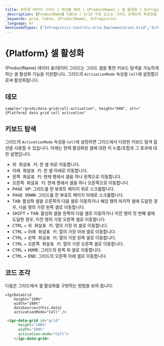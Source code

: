 ```yaml
---
title: 반응형 데이터 그리드 | 테이블 제어 | {ProductName} | 셀 활성화 | Infragistics
_description: {ProductName} Table / Grid 구성 요소는 그리드 도메인의 복잡성을 관리 가능한 API로 단순화하여 사용자가 데이터 컬렉션을 바인딩 할 수 있도록합니다.
_keywords: grid, table, {ProductName}, Infragistics
_language: kr
mentionedTypes: ["Infragistics.Controls.Grid.Implementation.Grid","Infragistics.Controls.Grid.Implementation.CellInfo", "Infragistics.Controls.Grid.Implementation.TemplateCellInfo", "Infragistics.Controls.Grid.Implementation.Column"]
---
```


# {Platform} 셀 활성화

{ProductName} 데이터 표/데이터 그리드는 그리드 셀을 통한 키보드 탐색을 가능하게 하는 셀 활성화 기능을 지원합니다. 그리드의 `ActivationMode` 속성을 `Cell`에 설정함으로써 활성화됩니다.

## 데모


`sample="/grids/data-grid/cell-activation", height="600", alt="{Platform} data grid cell activation"`


<div class="divider--half"></div>

## 키보드 탐색

그리드의 `ActivationMode` 속성을 `Cell`에 설정하면 그리드에서 다양한 키보드 탐색 옵션을 사용할 수 있습니다. 아래는 현재 활성화된 셀에 대한 키 누름/조합과 그 효과에 대한 설명입니다.

- <kbd>위 화살표 키</kbd>: 한 셀 위로 이동합니다.
- <kbd>아래 화살표 키</kbd>: 한 셀 아래로 이동합니다.
- <kbd>왼쪽 화살표 키</kbd>: 현재 행에서 셀을 하나 왼쪽으로 이동합니다.
- <kbd>오른쪽 화살표 키</kbd>: 현재 행에서 셀을 하나 오른쪽으로 이동합니다.
- <kbd>PAGE UP</kbd>: 그리드를 한 뷰포트 페이지 위로 스크롤합니다.
- <kbd>PAGE DOWN</kbd>: 그리드를 한 뷰포트 페이지 아래로 스크롤합니다.
- <kbd>TAB</kbd>: 활성화 셀을 오른쪽의 다음 셀로 이동하거나 해당 행의 마지막 셀에 도달한 경우, 다음 행의 가장 왼쪽 셀로 이동합니다.
- <kbd>SHIFT</kbd> + <kbd>TAB</kbd>: 활성화 셀을 왼쪽의 다음 셀로 이동하거나 이전 행의 첫 번째 셀에 도달한 경우, 이전 행의 가장 오른쪽 셀로 이동합니다.
- <kbd>CTRL</kbd> + <kbd>위 화살표 키</kbd>: 열의 가장 위 셀로 이동합니다.
- <kbd>CTRL</kbd> + <kbd>아래 화살표 키</kbd>: 열의 가장 아래 셀로 이동합니다.
- <kbd>CTRL</kbd> + <kbd>왼쪽 화살표 키</kbd>: 열의 가장 왼쪽 셀로 이동합니다.
- <kbd>CTRL</kbd> + <kbd>오른쪽 화살표 키</kbd>: 열의 가장 오른쪽 셀로 이동합니다.
- <kbd>CTRL</kbd> + <kbd>HOME</kbd>: 그리드의 왼쪽 위 셀로 이동합니다.
- <kbd>CTRL</kbd> + <kbd>END</kbd>: 그리드의 오른쪽 아래 셀로 이동합니다.

## 코드 조각

다음은 그리드에서 셀 활성화를 구현하는 방법을 보여 줍니다:

```tsx
<IgrDataGrid
    height="100%"
    width="100%"
    dataSource={this.data}
    activationMode="Cell" />
```

```html
 <igc-data-grid id="grid"
      height="100%"
      width="100%"
      activation-mode="Cell">
    </igc-data-grid>
```